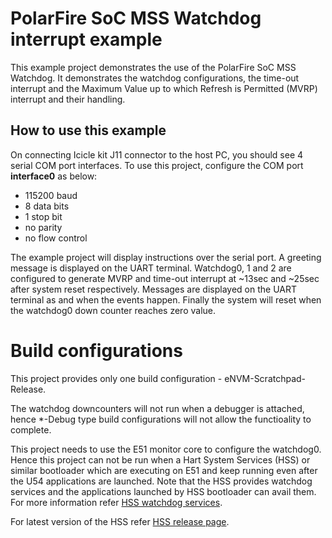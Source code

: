 # PolarFire SoC MSS Watchdog interrupt example
This example project demonstrates the use of the PolarFire SoC MSS Watchdog. It 
demonstrates the watchdog configurations, the time-out interrupt and the Maximum 
Value up to which Refresh is Permitted (MVRP) interrupt and their handling.

## How to use this example
On connecting Icicle kit J11 connector to the host PC, you should see 4 serial COM port interfaces. 
To use this project, configure the COM port **interface0** as below:
 - 115200 baud
 - 8 data bits
 - 1 stop bit
 - no parity
 - no flow control

The example project will display instructions over the serial port. A greeting
message is displayed on the UART terminal. Watchdog0, 1 and 2 are configured to 
generate MVRP and time-out interrupt at ~13sec and ~25sec after system reset 
respectively. Messages are displayed on the UART terminal as and when the events
happen. Finally the system will reset when the watchdog0 down counter reaches
zero value.

# Build configurations
This project provides only one build configuration - eNVM-Scratchpad-Release.

The watchdog downcounters will not run when a debugger is attached, hence \*-Debug type
build configurations will not allow the functioality to complete.

This project needs to use the E51 monitor core to configure the watchdog0.
Hence this project can not be run when a Hart System Services (HSS) or similar
bootloader which are executing on E51 and keep running even after the U54 applications are launched. Note that the HSS provides watchdog services and the applications launched by HSS bootloader
can avail them. For more information refer [HSS watchdog services](https://github.com/polarfire-soc/polarfire-soc-documentation/blob/master/hart-software-services/watchdog-service/watchdog-service.md).

For latest version of the HSS refer [HSS release page](https://github.com/polarfire-soc/hart-software-services/releases/tag/2021.04).